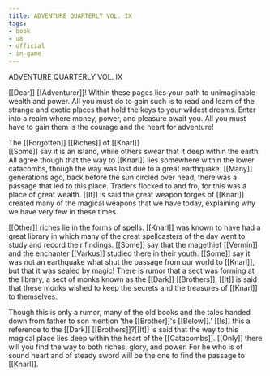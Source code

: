 ```yaml
---
title: ADVENTURE QUARTERLY VOL. IX
tags:
- book
- u8
- official
- in-game
---
```


ADVENTURE QUARTERLY VOL. IX  
  
[[Dear]] [[Adventurer]]! Within these pages lies your path to unimaginable wealth and power. All you must do to gain such is to read and learn of the strange and exotic places that hold the keys to your wildest dreams. Enter into a realm where money, power, and pleasure await you. All you must have to gain them is the courage and the heart for adventure!  
  
The [[Forgotten]] [[Riches]] of [[Knarl]]  
[[Some]] say it is an island, while others swear that it deep within the earth. All agree though that the way to [[Knarl]] lies somewhere within the lower catacombs, though the way was lost due to a great earthquake. [[Many]] generations ago, back before the sun circled over head, there was a passage that led to this place. Traders flocked to and fro, for this was a place of great wealth. [[It]] is said the great weapon forges of [[Knarl]] created many of the magical weapons that we have today, explaining why we have very few in these times.  
  
[[Other]] riches lie in the forms of spells. [[Knarl]] was known to have had a great library in which many of the great spellcasters of the day went to study and record their findings. [[Some]] say that the magethief [[Vermin]] and the enchanter [[Varkus]] studied there in their youth. [[Some]] say it was not an earthquake what shut the passage from our world to [[Knarl]], but that it was sealed by magic! There is rumor that a sect was forming at the library, a sect of monks known as the [[Dark]] [[Brothers]]. [[It]] is said that these monks wished to keep the secrets and the treasures of [[Knarl]] to themselves.  
  
Though this is only a rumor, many of the old books and the tales handed down from father to son mention 'the [[Brother]]'s [[Below]].' [[Is]] this a reference to the [[Dark]] [[Brothers]]?[[It]] is said that the way to this magical place lies deep within the heart of the [[Catacombs]]. [[Only]] there will you find the way to both riches, glory, and power. For he who is of sound heart and of steady sword will be the one to find the passage to [[Knarl]]. 